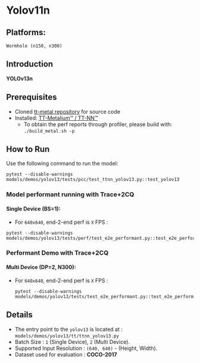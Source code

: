 # Yolov11n

## Platforms:
    Wormhole (n150, n300)

## Introduction
**YOLOv13n**

## Prerequisites
- Cloned [tt-metal repository](https://github.com/tenstorrent/tt-metal) for source code
- Installed: [TT-Metalium™ / TT-NN™](https://github.com/tenstorrent/tt-metal/blob/main/INSTALLING.md)
  - To obtain the perf reports through profiler, please build with: `./build_metal.sh -p`

## How to Run
Use the following command to run the model:
```
pytest --disable-warnings models/demos/yolov13/tests/pcc/test_ttnn_yolov13.py::test_yolov13
```

### Model performant running with Trace+2CQ
#### Single Device (BS=1):
- For `640x640`, end-2-end perf is `X` FPS :
```
pytest --disable-warnings models/demos/yolov13/tests/perf/test_e2e_performant.py::test_e2e_performant
```

### Performant Demo with Trace+2CQ
#### Multi Device (DP=2, N300):
- For `640x640`, end-2-end perf is `X` FPS :
  ```
  pytest --disable-warnings models/demos/yolov13/tests/test_e2e_performant.py::test_e2e_performant_dp
  ```

## Details
- The entry point to the `yolov13` is located at : `models/demos/yolov13/tt/ttnn_yolov13.py`
- Batch Size : `1` (Single Device), `2` (Multi Device).
- Supported Input Resolution : `(640, 640)` - (Height, Width).
- Dataset used for evaluation : **COCO-2017**
